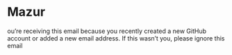 # Mazur
ou’re receiving this email because you recently created a new GitHub account or added a new email address. If this wasn’t you, please ignore this email
